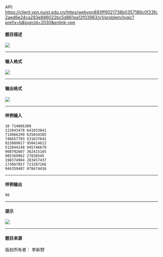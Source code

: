 API: https://client.vpn.nuist.edu.cn/https/webvpn893ff9021738b0357186c0f23fc2aed6e24ca283e886022bc5d861ea12f03963/v1/problem/logic?prefix=b&logicId=2030&enlink-vpn

#### 题目描述

![](../file/2030_0.jpg)

---

#### 输入格式

![](../file/2030_0.jpg)

---

#### 输出格式

![](../file/2030_0.jpg)

---

#### 样例输入
```
10 714066300
122043478 641033841
714066299 635034305
746657703 531637642
923809017 950414613
512044248 945746679
960702607 362415165
985369962 27838545
198374904 283457437
173667857 723287266
944359487 878474416

```

---

#### 样例输出
```
90
```

---

#### 提示

![](../file/2030_0.jpg)

---

#### 题目来源

版权所有者： 李新野